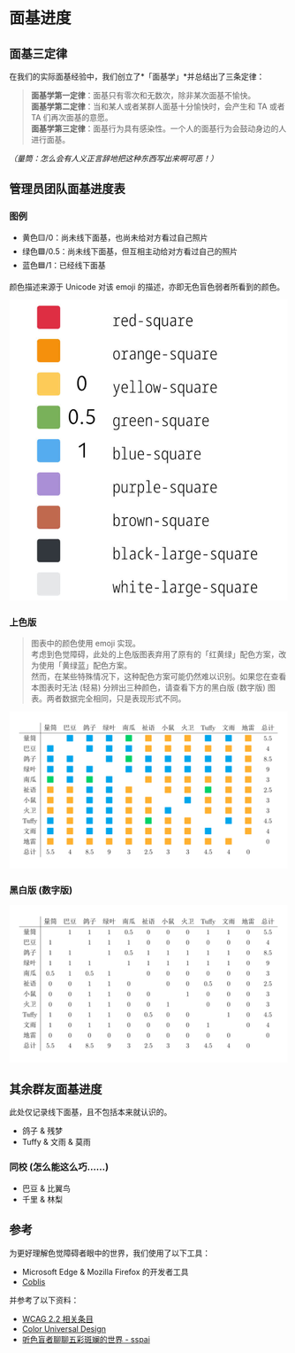 # 面基进度

## 面基三定律

在我们的实际面基经验中，我们创立了*「面基学」*并总结出了三条定律：

> **面基学第一定律**：面基只有零次和无数次，除非某次面基不愉快。  
  **面基学第二定律**：当和某人或者某群人面基十分愉快时，会产生和 TA 或者 TA 们再次面基的意愿。  
  **面基学第三定律**：面基行为具有感染性。一个人的面基行为会鼓动身边的人进行面基。

*（量筒：怎么会有人义正言辞地把这种东西写出来啊可恶！）*

## 管理员团队面基进度表

### 图例

- 黄色🟨/0：尚未线下面基，也尚未给对方看过自己照片  
- 绿色🟩/0.5：尚未线下面基，但互相主动给对方看过自己的照片  
- 蓝色🟦/1：已经线下面基

颜色描述来源于 Unicode 对该 emoji 的描述，亦即无色盲色弱者所看到的颜色。

![图例](../assets/meeting_offline/legend.jpg)

### 上色版

> 图表中的颜色使用 emoji 实现。  
  考虑到色觉障碍，此处的上色版图表弃用了原有的「红黄绿」配色方案，改为使用「黄绿蓝」配色方案。  
  然而，在某些特殊情况下，这种配色方案可能仍然难以识别。如果您在查看本图表时无法 (轻易) 分辨出三种颜色，请查看下方的黑白版 (数字版) 图表。两者数据完全相同，只是表现形式不同。

![上色版](../assets/meeting_offline/colored.jpg)

### 黑白版 (数字版)

![黑白版 (数字版)](../assets/meeting_offline/mono.jpg)

## 其余群友面基进度

此处仅记录线下面基，且不包括本来就认识的。

- 鸽子 & 残梦
- Tuffy & 文雨 & 莫雨

### 同校 (怎么能这么巧……)

- 巴豆 & 比翼鸟
- 千里 & 林梨

## 参考

为更好理解色觉障碍者眼中的世界，我们使用了以下工具：

- Microsoft Edge & Mozilla Firefox 的开发者工具
- [Coblis](https://www.color-blindness.com/coblis-color-blindness-simulator/)

并参考了以下资料：

- [WCAG 2.2 相关条目](https://www.w3.org/WAI/WCAG22/Understanding/use-of-color.html)
- [Color Universal Design](https://jfly.uni-koeln.de/color/)
- [听色盲者聊聊五彩斑斓的世界 - sspai](https://sspai.com/post/73698)
